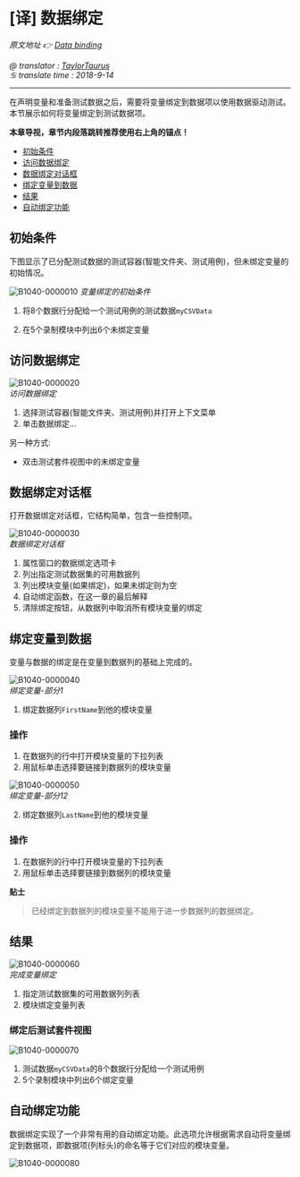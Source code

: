 # [译] 数据绑定

*原文地址 👉 [Data binding][0]*

*@ translator : [TaylorTaurus](https://github.com/taylortaurus)*    
*♋ translate time : 2018-9-14*    

---

在声明变量和准备测试数据之后，需要将变量绑定到数据项以使用数据驱动测试。本节展示如何将变量绑定到测试数据项。

**本章导视，章节内段落跳转推荐使用右上角的锚点！**

- [初始条件](#初始条件)
- [访问数据绑定](#访问数据绑定)
- [数据绑定对话框](#数据绑定对话框)
- [绑定变量到数据](#绑定变量到数据)
- [结果](#结果)
- [自动绑定功能](#自动绑定功能)

## 初始条件

下图显示了已分配测试数据的测试容器(智能文件夹、测试用例)，但未绑定变量的初始情况。

![B1040-0000010](https://gitee.com/taylortaurus/RX_UserGuide_GitBook_Picbed/raw/master/Data-drivenTesting/B1040-0000010.png) 
*变量绑定的初始条件*  

1. 将8个数据行分配给一个测试用例的测试数据`myCSVData`

2. 在5个录制模块中列出6个未绑定变量

##  访问数据绑定

![B1040-0000020](https://gitee.com/taylortaurus/RX_UserGuide_GitBook_Picbed/raw/master/Data-drivenTesting/B1040-0000020.png)  
*访问数据绑定*  

1. 选择测试容器(智能文件夹、测试用例)并打开上下文菜单
2. 单击数据绑定…

另一种方式:
- 双击测试套件视图中的未绑定变量

## 数据绑定对话框

打开数据绑定对话框，它结构简单，包含一些控制项。

![B1040-0000030](https://gitee.com/taylortaurus/RX_UserGuide_GitBook_Picbed/raw/master/Data-drivenTesting/B1040-0000030.png)  
*数据绑定对话框*  

1. 属性窗口的数据绑定选项卡
2. 列出指定测试数据集的可用数据列
3. 列出模块变量(如果绑定)，如果未绑定则为空
4. 自动绑定函数，在这一章的最后解释
5. 清除绑定按钮，从数据列中取消所有模块变量的绑定

##  绑定变量到数据

变量与数据的绑定是在变量到数据列的基础上完成的。

![B1040-0000040](https://gitee.com/taylortaurus/RX_UserGuide_GitBook_Picbed/raw/master/Data-drivenTesting/B1040-0000040.png)  
*绑定变量-部分1*  

1. 绑定数据列`FirstName`到他的模块变量

### 操作

1. 在数据列的行中打开模块变量的下拉列表
2. 用鼠标单击选择要链接到数据列的模块变量

![B1040-0000050](https://gitee.com/taylortaurus/RX_UserGuide_GitBook_Picbed/raw/master/Data-drivenTesting/B1040-0000050.png)  
*绑定变量-部分12*  

2. 绑定数据列`LastName`到他的模块变量  

### 操作

1. 在数据列的行中打开模块变量的下拉列表
2. 用鼠标单击选择要链接到数据列的模块变量

**贴士**  
> 已经绑定到数据列的模块变量不能用于进一步数据列的数据绑定。

## 结果

![B1040-0000060](https://gitee.com/taylortaurus/RX_UserGuide_GitBook_Picbed/raw/master/Data-drivenTesting/B1040-0000060.png)  
*完成变量绑定*  

1. 指定测试数据集的可用数据列列表
2. 模块绑定变量列表

### 绑定后测试套件视图

![B1040-0000070](https://gitee.com/taylortaurus/RX_UserGuide_GitBook_Picbed/raw/master/Data-drivenTesting/B1040-0000070.png)  

1. 测试数据`myCSVData`的8个数据行分配给一个测试用例
2. 5个录制模块中列出6个绑定变量

## 自动绑定功能

数据绑定实现了一个非常有用的自动绑定功能。此选项允许根据需求自动将变量绑定到数据项，即数据项(列标头)的命名等于它们对应的模块变量。

![B1040-0000080](https://gitee.com/taylortaurus/RX_UserGuide_GitBook_Picbed/raw/master/Data-drivenTesting/B1040-0000080.png)

[0]: https://www.ranorex.com/help/latest/ranorex-studio-advanced/data-driven-testing/data-binding/
